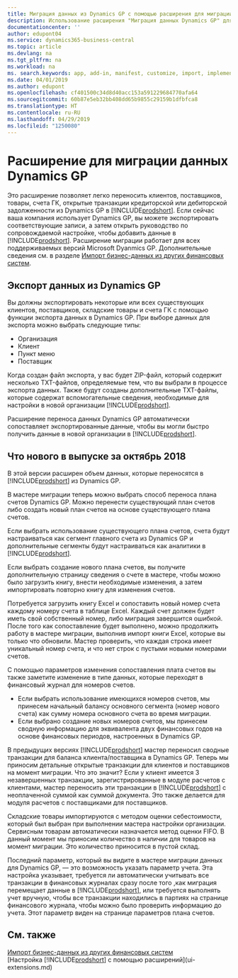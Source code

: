 ```yaml
---
title: Миграция данных из Dynamics GP с помощью расширения для миграции данных | Microsoft Docs
description: Использование расширения "Миграция данных Dynamics GP" для переноса клиентов, поставщиков, товаров, счетов ГК, открытых транзакций кредиторской или дебиторской задолженности из Dynamics GP в Business Central.
documentationcenter: ''
author: edupont04
ms.service: dynamics365-business-central
ms.topic: article
ms.devlang: na
ms.tgt_pltfrm: na
ms.workload: na
ms. search.keywords: app, add-in, manifest, customize, import, implement
ms.date: 04/01/2019
ms.author: edupont
ms.openlocfilehash: cf401500c34d8d40acc153a591229684770afa64
ms.sourcegitcommit: 60b87e5eb32bb408dd65b9855c29159b1dfbfca8
ms.translationtype: HT
ms.contentlocale: ru-RU
ms.lasthandoff: 04/29/2019
ms.locfileid: "1250080"
---
```

# <a name="the-dynamics-gp-data-migration-extension"></a>Расширение для миграции данных Dynamics GP 
Это расширение позволяет легко переносить клиентов, поставщиков, товары, счета ГК, открытые транзакции кредиторской или дебиторской задолженности из Dynamics GP в [!INCLUDE[prodshort](includes/prodshort.md)]. Если сейчас ваша компания использует Dynamics GP, вы можете экспортировать соответствующие записи, а затем открыть руководство по сопровождаемой настройке, чтобы добавить данные в [!INCLUDE[prodshort](includes/prodshort.md)]. Расширение миграции работает для всех поддерживаемых версий Microsoft Dyanmics GP. Дополнительные сведения см. в разделе [Импорт бизнес-данных из других финансовых систем](across-import-data-configuration-packages.md).

## <a name="exporting-data-from-dynamics-gp"></a>Экспорт данных из Dynamics GP
Вы должны экспортировать некоторые или всех существующих клиентов, поставщиков, складские товары и счета ГК с помощью функции экспорта данных в Dynamics GP. При выборе данных для экспорта можно выбрать следующие типы:

* Организация  
* Клиент  
* Пункт меню  
* Поставщик  

Когда создан файл экспорта, у вас будет ZIP-файл, который содержит несколько TXT-файлов, определяемые тем, что вы выбрали в процессе экспорта данных.  Также будут созданы дополнительные TXT-файлы, которые содержат вспомогательные сведения, необходимые для настройки в новой организации [!INCLUDE[prodshort](includes/prodshort.md)].

Расширение переноса данных Dynamics GP автоматически сопоставляет экспортированные данные, чтобы вы могли быстро получить данные в новой организации в [!INCLUDE[prodshort](includes/prodshort.md)].

## <a name="whats-new-in-the-october-2018-release"></a>Что нового в выпуске за октябрь 2018

В этой версии расширен объем данных, которые переносятся в [!INCLUDE[prodshort](includes/prodshort.md)] из Dynamics GP.

В мастере миграции теперь можно выбрать способ переноса плана счетов Dynamics GP. Можно перенести существующий план счетов либо создать новый план счетов на основе существующего плана счетов.  

Если выбрать использование существующего плана счетов, счета будут настраиваться как сегмент главного счета из Dynamics GP и дополнительные сегменты будут настраиваться как аналитики в [!INCLUDE[prodshort](includes/prodshort.md)].  

Если выбрать создание нового плана счетов, вы получите дополнительную страницу сведения о счете в мастере, чтобы можно было загрузить книгу, внести необходимые изменения, а затем импортировать повторно книгу для изменения счетов.  

Потребуется загрузить книгу Excel и сопоставить новый номер счета каждому номеру счета в таблице Excel. Каждый счет должен будет иметь свой собственный номер, либо миграция завершится ошибкой. После того как сопоставление будет выполнено, можно продолжить работу в мастере миграции, выполнив импорт книги Excel, которые вы только что обновили. Мастер проверить, что каждая строка имеет уникальный номер счета, и что нет строк с пустыми новыми номерами счетов.  

С помощью параметров изменения сопоставления плата счетов вы также заметите изменение в типе данных, которые переходят в финансовый журнал для номеров счетов.  

- Если выбрать использование имеющихся номеров счетов, мы принесем начальный балансу основного сегмента (номер нового счета) как сумму номера основного счета во время миграции.  
- Если выбрано создание новых номеров счетов, мы принесем сводную информацию для эквивалента двух финансовых годов на основе финансовых периодов, настроенных в Dynamics GP.

В предыдущих версиях [!INCLUDE[prodshort](includes/prodshort.md)] мастер переносил сводные транзакции для баланса клиента/поставщика в Dynamics GP. Теперь мы приносим детальные открытые транзакции для клиентов и поставщиков на момент миграции. Что это значит? Если у клиент имеется 3 незавершенных транзакции, зарегистрированные в модуле расчетов с клиентами, мастер переносить эти транзакции в [!INCLUDE[prodshort](includes/prodshort.md)] с неоплаченной суммой как суммой документа. Это также делается для модуля расчетов с поставщиками для поставщиков.  

Складские товары импортируются с методом оценки себестоимости, который был выбран при выполнении мастера настройки организации. Сервисным товарам автоматически назначается метод оценки FIFO. В данный момент мы приносим количество в наличии для товаров на момент миграции.  Это количество приносится в пустой склад.  

Последний параметр, который вы видите в мастере миграции данных для Dynamics GP, — это возможность указать параметр учета. Эта настройка указывает, требуется ли автоматически учитывать все транзакции в финансовых журналах сразу после того ,как миграция перемещает данные в [!INCLUDE[prodshort](includes/prodshort.md)], или требуется выполнять учет вручную, чтобы все транзакции находились в партиях на странице финансового журнала, чтобы можно было проверить информацию до учета. Этот параметр виден на странице параметров плана счетов.


## <a name="see-also"></a>См. также
[Импорт бизнес-данных из других финансовых систем](across-import-data-configuration-packages.md)  
[Настройка [!INCLUDE[prodshort](includes/prodshort.md)] с помощью расширений](ui-extensions.md)  
